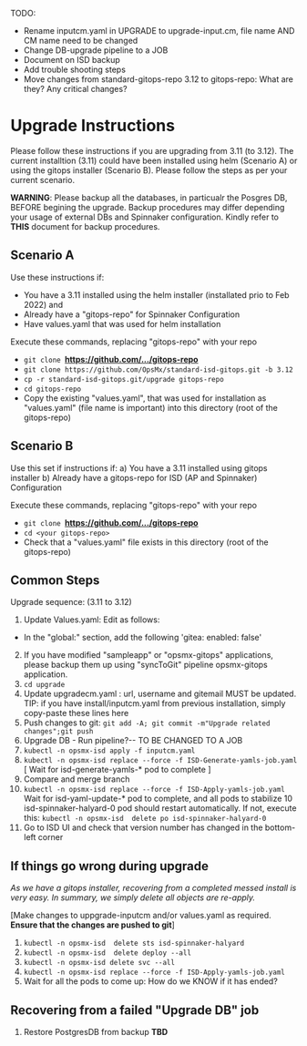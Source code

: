 TODO: 
- Rename inputcm.yaml in UPGRADE to upgrade-input.cm, file name AND CM name need to be changed
- Change DB-upgrade pipeline to a JOB
- Document on ISD backup 
- Add trouble shooting steps
- Move changes from standard-gitops-repo 3.12 to gitops-repo: What are they? Any critical changes?

# Upgrade Instructions

Please follow these instructions if you are upgrading from 3.11 (to 3.12). The current installtion (3.11) could have been installed using helm (Scenario A) or using the gitops installer (Scenario B). Please follow the steps as per your current scenario.

**WARNING**: Please backup all the databases, in particualr the Posgres DB, BEFORE begining the upgrade. Backup procedures may differ depending your usage of external DBs and Spinnaker configuration. Kindly refer to **THIS** document for backup procedures. 

## Scenario A
Use these instructions if:
- You have a 3.11 installed using the helm installer (installated prio to Feb 2022) and
- Already have a "gitops-repo" for Spinnaker Configuration
- Have values.yaml that was used for helm installation

Execute these commands, replacing "gitops-repo" with your repo
- `git clone `**https://github.com/.../gitops-repo**
- `git clone https://github.com/OpsMx/standard-isd-gitops.git -b 3.12`
- `cp -r standard-isd-gitops.git/upgrade gitops-repo`  
- `cd gitops-repo`
- Copy the existing "values.yaml", that was used for installation as "values.yaml" (file name is important) into this directory (root of the gitops-repo)

## Scenario B
Use this set if instructions if:
a) You have a 3.11 installed using gitops installer
b) Already have a gitops-repo for ISD (AP and Spinnaker) Configuration

Execute these commands, replacing "gitops-repo" with your repo
- `git clone `**https://github.com/.../gitops-repo**
- `cd <your gitops-repo>`
- Check that a "values.yaml" file exists in this directory (root of the gitops-repo)

## Common Steps
Upgrade sequence: (3.11 to 3.12)
1. Update Values.yaml: Edit as follows:
  - In the "global:" section, add the following
  'gitea: 
    enabled: false'
2. If you have modified "sampleapp" or "opsmx-gitops" applications, please backup them up using "syncToGit" pipeline opsmx-gitops application.
3. `cd upgrade`
4. Update upgradecm.yaml : url, username and gitemail MUST be updated. TIP: if you have install/inputcm.yaml from previous installation, simply copy-paste these lines here
5. Push changes to git: `git add -A; git commit -m"Upgrade related changes";git push`
6. Upgrade DB - Run pipeline?-- TO BE CHANGED TO A JOB
7. `kubectl -n opsmx-isd apply -f inputcm.yaml`
8. `kubectl -n opsmx-isd replace --force -f ISD-Generate-yamls-job.yaml`
   [ Wait for isd-generate-yamls-* pod to complete ]
8. Compare and merge branch
9. `kubectl -n opsmx-isd replace --force -f ISD-Apply-yamls-job.yaml`
   Wait for isd-yaml-update-* pod to complete, and all pods to stabilize
10 isd-spinnaker-halyard-0 pod should restart automatically. If not, execute this: `kubectl -n opsmx-isd  delete po isd-spinnaker-halyard-0`
11. Go to ISD UI and check that version number has changed in the bottom-left corner

## If things go wrong during upgrade
*As we have a gitops installer, recovering from a completed messed install is very easy. In summary, we simply delete all objects are re-apply.*

[Make changes to uppgrade-inputcm and/or values.yaml as required. **Ensure that the changes are pushed to git**]
1. `kubectl -n opsmx-isd  delete sts isd-spinnaker-halyard`
2. `kubectl -n opsmx-isd  delete deploy --all`
3. `kubectl -n opsmx-isd delete svc --all`
4. `kubectl -n opsmx-isd replace --force -f ISD-Apply-yamls-job.yaml`
5.  Wait for all the pods to come up: How do we KNOW if it has ended?

## Recovering from a failed "Upgrade DB" job
1. Restore PostgresDB from backup
**TBD**
